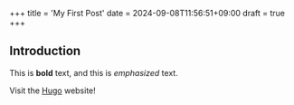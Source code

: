 +++
title = 'My First Post'
date = 2024-09-08T11:56:51+09:00
draft = true
+++
## Introduction

This is **bold** text, and this is *emphasized* text.

Visit the [Hugo](https://gohugo.io) website!